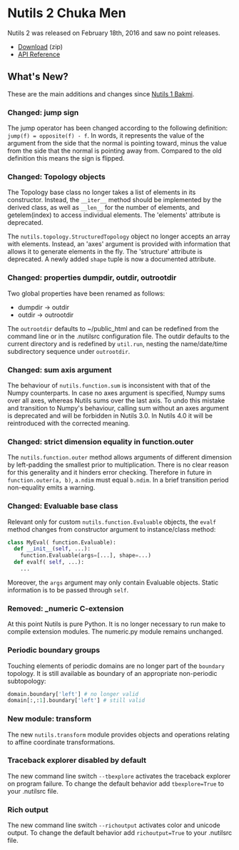 # Nutils 2 Chuka Men

Nutils 2 was released on February 18th, 2016 and saw no point releases.
- [Download](https://github.com/evalf/nutils/archive/refs/tags/v2.0.zip) (zip)
- [API Reference](http://docs.nutils.org/en/v2.0/)

## What's New?

These are the main additions and changes since [Nutils 1 Bakmi](release-1.md).

### Changed: jump sign

The jump operator has been changed according to the following definition:
`jump(f) = opposite(f) - f`. In words, it represents the value of the argument
from the side that the normal is pointing toward, minus the value from the side
that the normal is pointing away from. Compared to the old definition this
means the sign is flipped.

### Changed: Topology objects

The Topology base class no longer takes a list of elements in its constructor.
Instead, the `__iter__` method should be implemented by the derived class, as
well as `__len__` for the number of elements, and getelem(index) to access
individual elements. The 'elements' attribute is deprecated.

The `nutils.topology.StructuredTopology` object no longer accepts an array with
elements. Instead, an 'axes' argument is provided with information that allows
it to generate elements in the fly. The 'structure' attribute is deprecated. A
newly added `shape` tuple is now a documented attribute.

### Changed: properties dumpdir, outdir, outrootdir

Two global properties have been renamed as follows:

- dumpdir → outdir
- outdir → outrootdir

The `outrootdir` defaults to ~/public_html and can be redefined from the
command line or in the .nutilsrc configuration file. The outdir defaults to the
current directory and is redefined by `util.run`, nesting the name/date/time
subdirectory sequence under `outrootdir`.

### Changed: sum axis argument

The behaviour of `nutils.function.sum` is inconsistent with that of the Numpy
counterparts. In case no axes argument is specified, Numpy sums over all axes,
whereas Nutils sums over the last axis. To undo this mistake and transition to
Numpy's behaviour, calling sum without an axes argument is deprecated and will
be forbidden in Nutils 3.0. In Nutils 4.0 it will be reintroduced with the
corrected meaning.

### Changed: strict dimension equality in function.outer

The `nutils.function.outer` method allows arguments of different dimension by
left-padding the smallest prior to multiplication. There is no clear reason for
this generality and it hinders error checking. Therefore in future in
`function.outer(a, b)`, `a.ndim` must equal `b.ndim`. In a brief transition
period non-equality emits a warning.

### Changed: Evaluable base class

Relevant only for custom `nutils.function.Evaluable` objects, the `evalf`
method changes from constructor argument to instance/class method:

```python
class MyEval( function.Evaluable):
  def __init__(self, ...):
    function.Evaluable(args=[...], shape=...)
  def evalf( self, ...):
    ...
```

Moreover, the `args` argument may only contain Evaluable objects. Static
information is to be passed through `self`.

### Removed: _numeric C-extension

At this point Nutils is pure Python. It is no longer necessary to run make to
compile extension modules. The numeric.py module remains unchanged.

### Periodic boundary groups

Touching elements of periodic domains are no longer part of the `boundary`
topology. It is still available as boundary of an appropriate non-periodic
subtopology:

```python
domain.boundary['left'] # no longer valid
domain[:,:1].boundary['left'] # still valid
```

### New module: transform

The new `nutils.transform` module provides objects and operations relating to
affine coordinate transformations.

### Traceback explorer disabled by default

The new command line switch `--tbexplore` activates the traceback explorer on
program failure. To change the default behavior add `tbexplore=True` to your
.nutilsrc file.

### Rich output

The new command line switch `--richoutput` activates color and unicode output.
To change the default behavior add `richoutput=True` to your .nutilsrc file.
